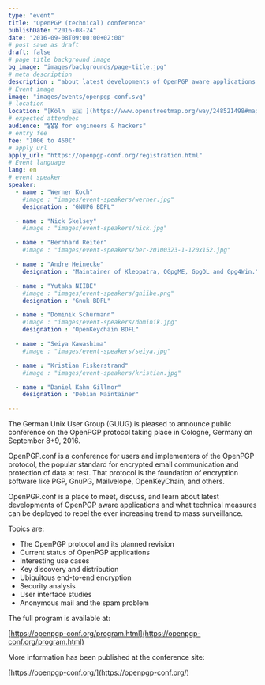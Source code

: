 ```yaml
---
type: "event"
title: "OpenPGP (technical) conference"
publishDate: "2016-08-24"
date: "2016-09-08T09:00:00+02:00"
# post save as draft
draft: false
# page title background image
bg_image: "images/backgrounds/page-title.jpg"
# meta description
description : "about latest developments of OpenPGP aware applications and technical measures"
# Event image
image: "images/events/openpgp-conf.svg"
# location
location: "[Köln  🇩🇪 ](https://www.openstreetmap.org/way/248521498#map=19/50.92733/6.90366)"
# expected attendees
audience: "🎖️🎖️🎖️ for engineers & hackers"
# entry fee
fee: "100€ to 450€"
# apply url
apply_url: "https://openpgp-conf.org/registration.html"
# Event language
lang: en
# event speaker
speaker:
  - name : "Werner Koch"
    #image : "images/event-speakers/werner.jpg"
    designation : "GNUPG BDFL"

  - name : "Nick Skelsey"
    #image : "images/event-speakers/nick.jpg"

  - name : "Bernhard Reiter"
    #image : "images/event-speakers/ber-20100323-1-120x152.jpg"

  - name : "Andre Heinecke"
    designation : "Maintainer of Kleopatra, QGpgME, GpgOL and Gpg4Win."

  - name : "Yutaka NIIBE"
    #image : "images/event-speakers/gniibe.png"
    designation : "Gnuk BDFL"

  - name : "Dominik Schürmann"
    #image : "images/event-speakers/dominik.jpg"
    designation : "OpenKeychain BDFL"

  - name : "Seiya Kawashima"
    #image : "images/event-speakers/seiya.jpg"

  - name : "Kristian Fiskerstrand"
    #image : "images/event-speakers/kristian.jpg"

  - name : "Daniel Kahn Gillmor"
    designation : "Debian Maintainer"

---
```


The German Unix User Group (GUUG) is pleased to announce public conference on the OpenPGP protocol taking place in Cologne, Germany on September 8+9, 2016.

OpenPGP.conf is a conference for users and implementers of the OpenPGP protocol, the popular standard for encrypted email communication and protection of data at rest.
That protocol is the foundation of encryption software like PGP, GnuPG, Mailvelope, OpenKeyChain, and others.

OpenPGP.conf is a place to meet, discuss, and learn about latest developments of OpenPGP aware applications and what technical measures can be deployed to repel the ever increasing trend to mass surveillance.

Topics are:

  - The OpenPGP protocol and its planned revision
  - Current status of OpenPGP applications
  - Interesting use cases
  - Key discovery and distribution
  - Ubiquitous end-to-end encryption
  - Security analysis
  - User interface studies
  - Anonymous mail and the spam problem

The full program is available at:

  [https://openpgp-conf.org/program.html](https://openpgp-conf.org/program.html)

More information has been published at the conference site:

  [https://openpgp-conf.org/](https://openpgp-conf.org/)

